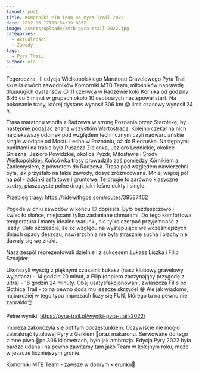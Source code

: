 ```yaml
---
layout: post
title: Komorniki MTB Team na Pyra Trail 2022
date: 2022-06-17T10:54:39.085Z
image: assets/uploads/kmtb-pyra-trail-2022.jpg
categories:
  - Aktualności
  - Zawody
tags:
  - Pyra Trail
author: ola
---
```

Tegoroczna, III edycja Wielkopolskiego Maratonu Gravelowego Pyra Trail skusiła dwóch zawodników Komorniki MTB Team, miłośników naprawdę dłuuuugich dystansów 😏 11 czerwca w Radzewie koło Kórnika od godziny 6:45 co 5 minut w grupach około 10 osobowych następował start. Na pokonanie trasy, której dystans wynosił 306 km 😱 limit czasowy wynosił 24 h.
<!--more-->

Trasa maratonu wiodła z Radzewa w stronę Poznania przez Starołękę, by następnie podążać znaną wszystkim Wartostradą. Kolejno czekał na nich najciekawszy odcinek pod względem technicznym czyli nadwarciańskie single wiodące od Mostu Lecha w Poznaniu, aż do Biedruska. Następnymi punktami na trasie była Puszcza Zielonka, Jezioro Lednickie, okolice Gniezna, Jezioro Powidzkie, okolice Pyzdr, Miłosławia i Środy Wielkopolskiej. Końcówka trasy prowadziła zaś pomiędzy Kórnikiem a Zaniemyślem, z powrotem do Radzewa. Trasa pod względem nawierzchni była, jak przystało na takie zawody, dosyć zróżnicowana. Mniej więcej pół na pół - odcinki asfaltowe i gruntowe. Te drugie to zarówno klasyczne szutry, piaszczyste polne drogi, jak i leśne dukty i single.

Przebieg trasy: https://ridewithgps.com/routes/39587462

Pogoda w dniu zawodów w końcu 😉 dopisała. Było bezdeszczowo i świeciło słońce, miejscami tylko zasłaniane chmurami. Do tego komfortowa temperatura i mamy idealne warunki, nic tylko czerpać przyjemność z jazdy. Całe szczęście, że ze względu na występujące we wcześniejszych dniach opady deszczu, nawierzchnia nie była strasznie sucha i piachy nie dawały się we znaki.

Nasz zespół reprezentowali dzielnie i z sukcesem Łukasz Liszka i Filip Sznajder.

Ukończyli wyścig z pięknymi czasami: Łukasz (nasz klubowy gravelowy wyjadacz) - 14 godzin 20 minut, a Filip (dopiero zaczynający przygodę z ultra) - 16 godzin 24 minuty. Obaj usatysfakcjonowani, zwłaszcza Filip po Gothica Trail - to na pewno doda mu jeszcze skrzydeł 😁 Ale jak wiadomo, najbardziej w tego typu imprezach liczy się FUN, którego tu na pewno nie zabrakło👌

Pełne wyniki: https://pyra-trail.pl/wyniki-pyra-trail-2022/

Impreza zakończyła się obfitym poczęstunkiem. Oczywiście nie mogło zabraknąć tytułowej Pyry z Gzikiem 🥔oraz makaronu. Serwowane do tego zimne piwo 🍻po 306 kilometrach, było jak ambrozja. Edycja Pyry 2022 była bardzo udana i na pewno zawitamy tam jako Team w kolejnym roku, może w jeszcze liczniejszym gronie.

Komorniki MTB Team - zawsze w dobrym kierunku🙂 